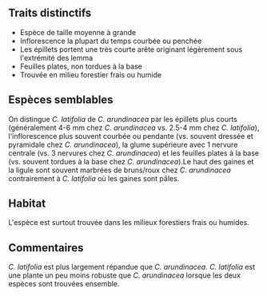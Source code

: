 
<!--

1-https://www.inaturalist.org/observations/195384830
1-https://www.inaturalist.org/observations/195198497
1-https://www.inaturalist.org/observations/195230992
1-https://www.inaturalist.org/observations/195227551
2-8-11-4-https://www.inaturalist.org/observations/195183020

-->

## Traits distinctifs

- Espèce de taille moyenne à grande
- Inflorescence la plupart du temps courbée ou penchée
- Les épillets portent une très courte arête originant légèrement sous l'extrémité des lemma 
- Feuilles plates, non tordues à la base
- Trouvée en milieu forestier frais ou humide

## Espèces semblables

On distingue _C. latifolia_ de _C. arundinacea_ par les épillets plus courts (généralement 4-6 mm chez _C. arundinacea_ vs. 2.5-4 mm chez _C. latifolia_), l'inflorescence plus souvent courbée ou pendante (vs. souvent dressée et pyramidale chez _C. arundinacea_), la glume supérieure avec 1 nervure centrale (vs. 3 nervures chez _C. arundinacea_) et les feuilles plates à la base (vs. souvent tordues à la base chez _C. arundinacea_).Le haut des gaines et la ligule sont souvent marbrées de bruns/roux chez _C. arundinacea_ contrairement à _C. latifolia_ où les gaines sont pâles.

## Habitat

L'espèce est surtout trouvée dans les milieux forestiers frais ou humides.

## Commentaires

_C. latifolia_ est plus largement répandue que _C. arundinacea_. _C. latifolia_ est une plante un peu moins robuste que _C. arundinacea_ lorsque les deux espèces sont trouvées ensemble.
